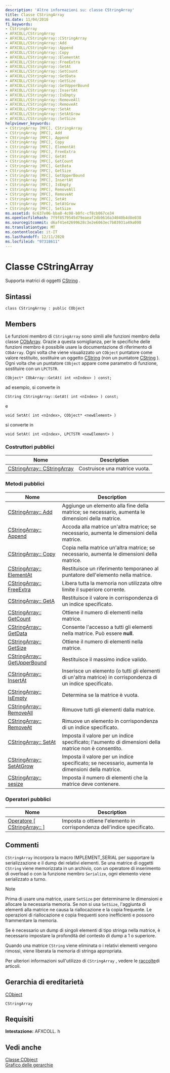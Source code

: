 ```yaml
---
description: 'Altre informazioni su: classe CStringArray'
title: Classe CStringArray
ms.date: 11/04/2016
f1_keywords:
- CStringArray
- AFXCOLL/CStringArray
- AFXCOLL/CStringArray::CStringArray
- AFXCOLL/CStringArray::Add
- AFXCOLL/CStringArray::Append
- AFXCOLL/CStringArray::Copy
- AFXCOLL/CStringArray::ElementAt
- AFXCOLL/CStringArray::FreeExtra
- AFXCOLL/CStringArray::GetAt
- AFXCOLL/CStringArray::GetCount
- AFXCOLL/CStringArray::GetData
- AFXCOLL/CStringArray::GetSize
- AFXCOLL/CStringArray::GetUpperBound
- AFXCOLL/CStringArray::InsertAt
- AFXCOLL/CStringArray::IsEmpty
- AFXCOLL/CStringArray::RemoveAll
- AFXCOLL/CStringArray::RemoveAt
- AFXCOLL/CStringArray::SetAt
- AFXCOLL/CStringArray::SetAtGrow
- AFXCOLL/CStringArray::SetSize
helpviewer_keywords:
- CStringArray [MFC], CStringArray
- CStringArray [MFC], Add
- CStringArray [MFC], Append
- CStringArray [MFC], Copy
- CStringArray [MFC], ElementAt
- CStringArray [MFC], FreeExtra
- CStringArray [MFC], GetAt
- CStringArray [MFC], GetCount
- CStringArray [MFC], GetData
- CStringArray [MFC], GetSize
- CStringArray [MFC], GetUpperBound
- CStringArray [MFC], InsertAt
- CStringArray [MFC], IsEmpty
- CStringArray [MFC], RemoveAll
- CStringArray [MFC], RemoveAt
- CStringArray [MFC], SetAt
- CStringArray [MFC], SetAtGrow
- CStringArray [MFC], SetSize
ms.assetid: 6c637e06-bba8-4c08-b0fc-cf8cb067ce34
ms.openlocfilehash: 7f9f8579545d79eaeaf2db9616a34040b4d8e038
ms.sourcegitcommit: d6af41e42699628c3e2e6063ec7b03931a49a098
ms.translationtype: MT
ms.contentlocale: it-IT
ms.lasthandoff: 12/11/2020
ms.locfileid: "97318611"
---
```

# <a name="cstringarray-class"></a>Classe CStringArray

Supporta matrici di oggetti [CString](../../atl-mfc-shared/using-cstring.md) .

## <a name="syntax"></a>Sintassi

```
class CStringArray : public CObject
```

## <a name="members"></a>Members

Le funzioni membro di `CStringArray` sono simili alle funzioni membro della classe [CObArray](../../mfc/reference/cobarray-class.md). Grazie a questa somiglianza, per le specifiche delle funzioni membro è possibile usare la documentazione di riferimento di `CObArray`. Ogni volta che viene visualizzato un `CObject` puntatore come valore restituito, sostituire un oggetto [CString](../../atl-mfc-shared/using-cstring.md) (non un puntatore [CString](../../atl-mfc-shared/using-cstring.md) ). Ogni volta che un puntatore `CObject` appare come parametro di funzione, sostituire con un `LPCTSTR`.

`CObject* CObArray::GetAt( int <nIndex> ) const;`

ad esempio, si converte in

`CString CStringArray::GetAt( int <nIndex> ) const;`

e

`void SetAt( int <nIndex>, CObject* <newElement> )`

si converte in

`void SetAt( int <nIndex>, LPCTSTR <newElement> )`

### <a name="public-constructors"></a>Costruttori pubblici

|Nome|Description|
|----------|-----------------|
|[CStringArray:: CStringArray](../../mfc/reference/cobarray-class.md#cobarray)|Costruisce una matrice vuota.|

### <a name="public-methods"></a>Metodi pubblici

|Nome|Description|
|----------|-----------------|
|[CStringArray:: Add](../../mfc/reference/cobarray-class.md#add)|Aggiunge un elemento alla fine della matrice; se necessario, aumenta le dimensioni della matrice.|
|[CStringArray:: Append](../../mfc/reference/cobarray-class.md#append)|Accoda alla matrice un'altra matrice; se necessario, aumenta le dimensioni della matrice.|
|[CStringArray:: Copy](../../mfc/reference/cobarray-class.md#copy)|Copia nella matrice un'altra matrice; se necessario, aumenta le dimensioni della matrice.|
|[CStringArray:: ElementAt](../../mfc/reference/cobarray-class.md#elementat)|Restituisce un riferimento temporaneo al puntatore dell'elemento nella matrice.|
|[CStringArray:: FreeExtra](../../mfc/reference/cobarray-class.md#freeextra)|Libera tutta la memoria non utilizzata oltre limite il superiore corrente.|
|[CStringArray:: GetA](../../mfc/reference/cobarray-class.md#getat)|Restituisce il valore in corrispondenza di un indice specificato.|
|[CStringArray:: GetCount](../../mfc/reference/cobarray-class.md#getcount)|Ottiene il numero di elementi nella matrice.|
|[CStringArray:: GetData](../../mfc/reference/cobarray-class.md#getdata)|Consente l'accesso a tutti gli elementi nella matrice. Può essere **null**.|
|[CStringArray:: GetSize](../../mfc/reference/cobarray-class.md#getsize)|Ottiene il numero di elementi nella matrice.|
|[CStringArray:: GetUpperBound](../../mfc/reference/cobarray-class.md#getupperbound)|Restituisce il massimo indice valido.|
|[CStringArray:: InsertAt](../../mfc/reference/cobarray-class.md#insertat)|Inserisce un elemento (o tutti gli elementi di un'altra matrice) in corrispondenza di un indice specificato.|
|[CStringArray:: IsEmpty](../../mfc/reference/cobarray-class.md#isempty)|Determina se la matrice è vuota.|
|[CStringArray:: RemoveAll](../../mfc/reference/cobarray-class.md#removeall)|Rimuove tutti gli elementi dalla matrice.|
|[CStringArray:: RemoveAt](../../mfc/reference/cobarray-class.md#removeat)|Rimuove un elemento in corrispondenza di un indice specificato.|
|[CStringArray:: SetAt](../../mfc/reference/cobarray-class.md#setat)|Imposta il valore per un indice specificato; l'aumento di dimensioni della matrice non è consentito.|
|[CStringArray:: SetAtGrow](../../mfc/reference/cobarray-class.md#setatgrow)|Imposta il valore per un indice specificato; se necessario, aumenta le dimensioni della matrice.|
|[CStringArray:: sesize](../../mfc/reference/cobarray-class.md#setsize)|Imposta il numero di elementi che la matrice deve contenere.|

### <a name="public-operators"></a>Operatori pubblici

|Nome|Description|
|----------|-----------------|
|[Operatore \[ CStringArray:: \]](../../mfc/reference/cobarray-class.md#operator_at)|Imposta o ottiene l'elemento in corrispondenza dell'indice specificato.|

## <a name="remarks"></a>Commenti

`CStringArray` incorpora la macro IMPLEMENT_SERIAL per supportare la serializzazione e il dump dei relativi elementi. Se una matrice di oggetti `CString` viene memorizzata in un archivio, con un operatore di inserimento di overload o con la funzione membro `Serialize`, ogni elemento viene serializzato a turno.

> [!NOTE]
> Prima di usare una matrice, usare `SetSize` per determinarne le dimensioni e allocare la necessaria memoria. Se non si usa `SetSize`, l'aggiunta di elementi alla matrice ne causa la riallocazione e la copia frequente. Le operazioni di riallocazione e copia frequenti sono inefficienti e possono frammentare la memoria.

Se è necessario un dump di singoli elementi di tipo stringa nella matrice, è necessario impostare la profondità del contesto di dump a 1 o superiore.

Quando una matrice `CString` viene eliminata o i relativi elementi vengono rimossi, viene liberata la memoria di stringa appropriata.

Per ulteriori informazioni sull'utilizzo di `CStringArray` , vedere le [raccolte](../../mfc/collections.md)di articoli.

## <a name="inheritance-hierarchy"></a>Gerarchia di ereditarietà

[CObject](../../mfc/reference/cobject-class.md)

`CStringArray`

## <a name="requirements"></a>Requisiti

**Intestazione:** AFXCOLL. h

## <a name="see-also"></a>Vedi anche

[Classe CObject](../../mfc/reference/cobject-class.md)<br/>
[Grafico delle gerarchie](../../mfc/hierarchy-chart.md)
